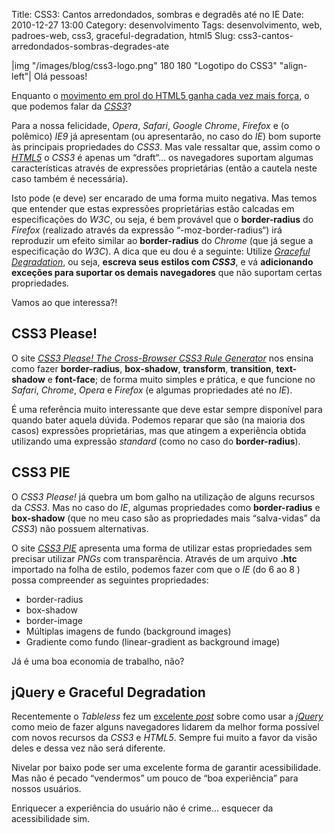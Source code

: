 Title: CSS3: Cantos arredondados, sombras e degradês até no IE
Date: 2010-12-27 13:00
Category: desenvolvimento
Tags: desenvolvimento, web, padroes-web, css3, graceful-degradation, html5
Slug: css3-cantos-arredondados-sombras-degrades-ate


|img "/images/blog/css3-logo.png" 180 180 "Logotipo do CSS3" "align-left"|
Olá pessoas!

Enquanto o [movimento em prol do HTML5 ganha cada vez mais força][], o
que podemos falar da [*CSS3*][]?

Para a nossa felicidade, *Opera*, *Safari*, *Google Chrome*, *Firefox* e
(o polêmico) *IE9* já apresentam (ou apresentarão, no caso do *IE*) bom
suporte às principais propriedades do *CSS3*. Mas vale ressaltar que,
assim como o [*HTML5*][] o *CSS3* é apenas um “draft“… os navegadores
suportam algumas características através de expressões proprietárias
(então a cautela neste caso também é necessária).

<!-- PELICAN_END_SUMMARY -->

Isto pode (e deve) ser encarado de uma forma muito negativa. Mas temos
que entender que estas expressões proprietárias estão calcadas em
especificações do *W3C*, ou seja, é bem provável que o **border-radius**
do *Firefox* (realizado através da expressão “-moz-border-radius“) irá
reproduzir um efeito similar ao **border-radius** do *Chrome* (que já
segue a especificação do *W3C*). A dica que eu dou é a seguinte: Utilize
[*Graceful Degradation*][], ou seja, **escreva seus estilos com
_CSS3_**, e vá **adicionando exceções para suportar os demais
navegadores** que não suportam certas propriedades.

Vamos ao que interessa?!


CSS3 Please!
------------

O site [*CSS3 Please! The Cross-Browser CSS3 Rule Generator*][] nos
ensina como fazer **border-radius**, **box-shadow**, **transform**,
**transition**, **text-shadow** e **font-face**; de forma muito simples
e prática, e que funcione no *Safari*, *Chrome*, *Opera* e *Firefox* (e
algumas propriedades até no *IE*).

É uma referência muito interessante que deve estar sempre disponível
para quando bater aquela dúvida. Podemos reparar que são (na maioria dos
casos) expressões proprietárias, mas que atingem a experiência obtida
utilizando uma expressão *standard* (como no caso do **border-radius**).


CSS3 PIE
----------------------------------

O *CSS3 Please!* já quebra um bom galho na utilização de alguns recursos
da *CSS3*. Mas no caso do *IE*, algumas propriedades como
**border-radius** e **box-shadow** (que no meu caso são as propriedades
mais “salva-vidas” da *CSS3*) não possuem alternativas.

O site [*CSS3 PIE*][] apresenta uma forma de utilizar estas propriedades
sem precisar utilizar *PNGs* com transparência. Através de um arquivo
**.htc** importado na folha de estilo, podemos fazer com que o *IE* (do
6 ao 8 ) possa compreender as seguintes propriedades:

* border-radius
* box-shadow
* border-image
* Múltiplas imagens de fundo (background images)
* Gradiente como fundo (linear-gradient as background image)

Já é uma boa economia de trabalho, não?


jQuery e Graceful Degradation
-----------------------------

Recentemente o *Tableless* fez um [excelente *post*][] sobre como usar a
[*jQuery*][] como meio de fazer alguns navegadores lidarem da melhor
forma possível com novos recursos da *CSS3* e *HTML5*. Sempre fui muito
a favor da visão deles e dessa vez não será diferente.

Nivelar por baixo pode ser uma excelente forma de garantir
acessibilidade. Mas não é pecado “vendermos” um pouco de “boa
experiência” para nossos usuários.

Enriquecer a experiência do usuário não é crime… esquecer da
acessibilidade sim.


  [movimento em prol do HTML5 ganha cada vez mais força]: |filename|/2010/11/13/usando-html5-sem-medo.html
    "Usando o HTML5 sem medo"
  [*CSS3*]: |filename|/tag/css3.html "Leia mais sobre CSS3"
  [*HTML5*]: |filename|/tag/html5.html "Leia mais sobre HTML5"
  [*Graceful Degradation*]: http://www.tableless.com.br/graceful-degradation-e-tudo-sobre-acessibilidade
    "Graceful degradation é tudo sobre Acessibilidade"
  [*CSS3 Please! The Cross-Browser CSS3 Rule Generator*]: http://css3please.com/
    "Saiba como fazer CSS3 Cross-Browser"
  [*CSS3 PIE*]: http://css3pie.com/ "CSS3 decorations for IE"
  [excelente *post*]: http://www.tableless.com.br/jquery-para-layouts
    "jQuery para produção de layouts"
  [*jQuery*]: |filename|/tag/jquery.html
